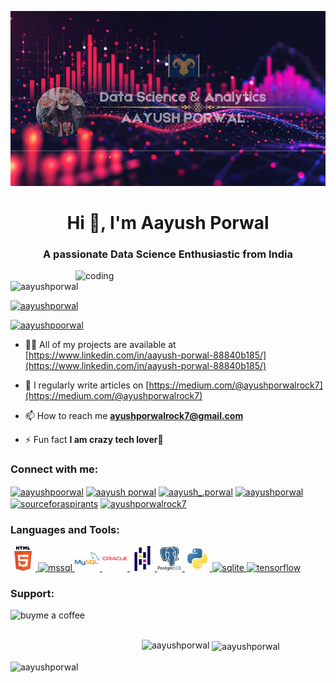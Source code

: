 ![logo](https://github.com/aayushporwal/aayushporwal/blob/main/Screenshot%202024-08-10%20120548.png)
<h1 align="center">Hi 👋, I'm Aayush Porwal</h1>
<h3 align="center">A passionate Data Science Enthusiastic from India</h3>

<img align="right" alt="coding" width="400" src="https://i.pinimg.com/originals/9e/0a/c8/9e0ac82bc17ff00708da6bd09593177e.gif">
<p align="left"> <img src="https://komarev.com/ghpvc/?username=aayushporwal&label=Profile%20views&color=0e75b6&style=flat" alt="aayushporwal" /> </p>

<p align="left"> <a href="https://github.com/ryo-ma/github-profile-trophy"><img src="https://github-profile-trophy.vercel.app/?username=aayushporwal" alt="aayushporwal" /></a> </p>

<p align="left"> <a href="https://twitter.com/aayushpoorwal" target="blank"><img src="https://img.shields.io/twitter/follow/aayushpoorwal?logo=twitter&style=for-the-badge" alt="aayushpoorwal" /></a> </p>

- 👨‍💻 All of my projects are available at [https://www.linkedin.com/in/aayush-porwal-88840b185/](https://www.linkedin.com/in/aayush-porwal-88840b185/)

- 📝 I regularly write articles on [https://medium.com/@ayushporwalrock7](https://medium.com/@ayushporwalrock7)

- 📫 How to reach me **ayushporwalrock7@gmail.com**

- ⚡ Fun fact **I am crazy tech lover🤪**

<h3 align="left">Connect with me:</h3>
<p align="left">
<a href="https://twitter.com/aayushpoorwal" target="blank"><img align="center" src="https://raw.githubusercontent.com/rahuldkjain/github-profile-readme-generator/master/src/images/icons/Social/twitter.svg" alt="aayushpoorwal" height="30" width="40" /></a>
<a href="https://linkedin.com/in/aayush porwal" target="blank"><img align="center" src="https://raw.githubusercontent.com/rahuldkjain/github-profile-readme-generator/master/src/images/icons/Social/linked-in-alt.svg" alt="aayush porwal" height="30" width="40" /></a>
<a href="https://instagram.com/aayush_.porwal" target="blank"><img align="center" src="https://raw.githubusercontent.com/rahuldkjain/github-profile-readme-generator/master/src/images/icons/Social/instagram.svg" alt="aayush_.porwal" height="30" width="40" /></a>
<a href="https://medium.com/aayushporwal" target="blank"><img align="center" src="https://raw.githubusercontent.com/rahuldkjain/github-profile-readme-generator/master/src/images/icons/Social/medium.svg" alt="aayushporwal" height="30" width="40" /></a>
<a href="https://www.youtube.com/c/sourceforaspirants" target="blank"><img align="center" src="https://raw.githubusercontent.com/rahuldkjain/github-profile-readme-generator/master/src/images/icons/Social/youtube.svg" alt="sourceforaspirants" height="30" width="40" /></a>
<a href="https://auth.geeksforgeeks.org/user/ayushporwalrock7" target="blank"><img align="center" src="https://raw.githubusercontent.com/rahuldkjain/github-profile-readme-generator/master/src/images/icons/Social/geeks-for-geeks.svg" alt="ayushporwalrock7" height="30" width="40" /></a>
</p>

<h3 align="left">Languages and Tools:</h3>
<p align="left"> <a href="https://www.w3.org/html/" target="_blank" rel="noreferrer"> <img src="https://raw.githubusercontent.com/devicons/devicon/master/icons/html5/html5-original-wordmark.svg" alt="html5" width="40" height="40"/> </a> <a href="https://www.microsoft.com/en-us/sql-server" target="_blank" rel="noreferrer"> <img src="https://www.svgrepo.com/show/303229/microsoft-sql-server-logo.svg" alt="mssql" width="40" height="40"/> </a> <a href="https://www.mysql.com/" target="_blank" rel="noreferrer"> <img src="https://raw.githubusercontent.com/devicons/devicon/master/icons/mysql/mysql-original-wordmark.svg" alt="mysql" width="40" height="40"/> </a> <a href="https://www.oracle.com/" target="_blank" rel="noreferrer"> <img src="https://raw.githubusercontent.com/devicons/devicon/master/icons/oracle/oracle-original.svg" alt="oracle" width="40" height="40"/> </a> <a href="https://pandas.pydata.org/" target="_blank" rel="noreferrer"> <img src="https://raw.githubusercontent.com/devicons/devicon/2ae2a900d2f041da66e950e4d48052658d850630/icons/pandas/pandas-original.svg" alt="pandas" width="40" height="40"/> </a> <a href="https://www.postgresql.org" target="_blank" rel="noreferrer"> <img src="https://raw.githubusercontent.com/devicons/devicon/master/icons/postgresql/postgresql-original-wordmark.svg" alt="postgresql" width="40" height="40"/> </a> <a href="https://www.python.org" target="_blank" rel="noreferrer"> <img src="https://raw.githubusercontent.com/devicons/devicon/master/icons/python/python-original.svg" alt="python" width="40" height="40"/> </a> <a href="https://www.sqlite.org/" target="_blank" rel="noreferrer"> <img src="https://www.vectorlogo.zone/logos/sqlite/sqlite-icon.svg" alt="sqlite" width="40" height="40"/> </a> <a href="https://www.tensorflow.org" target="_blank" rel="noreferrer"> <img src="https://www.vectorlogo.zone/logos/tensorflow/tensorflow-icon.svg" alt="tensorflow" width="40" height="40"/> </a> </p>

<h3 align="left">Support:</h3>
<p><a href="https://www.buymeacoffee.com/buyme a coffee"> <img align="left" src="https://cdn.buymeacoffee.com/buttons/v2/default-yellow.png" height="50" width="210" alt="buyme a coffee" /></a></p><br><br>

<p><img align="left" src="https://github-readme-stats.vercel.app/api/top-langs?username=aayushporwal&show_icons=true&locale=en&layout=compact" alt="aayushporwal" /></p>

<p>&nbsp;<img align="center" src="https://github-readme-stats.vercel.app/api?username=aayushporwal&show_icons=true&locale=en" alt="aayushporwal" /></p>

<p><img align="center" src="https://github-readme-streak-stats.herokuapp.com/?user=aayushporwal&" alt="aayushporwal" /></p>
